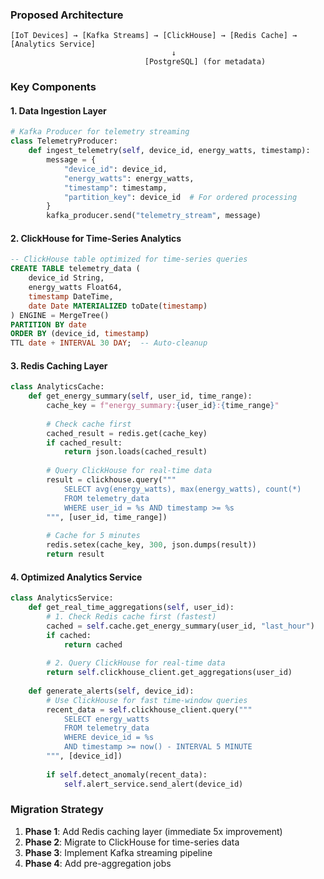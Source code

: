 
### **Proposed Architecture**

```
[IoT Devices] → [Kafka Streams] → [ClickHouse] → [Redis Cache] → [Analytics Service]
                                    ↓
                              [PostgreSQL] (for metadata)
```

### **Key Components**

#### **1. Data Ingestion Layer**
```python
# Kafka Producer for telemetry streaming
class TelemetryProducer:
    def ingest_telemetry(self, device_id, energy_watts, timestamp):
        message = {
            "device_id": device_id,
            "energy_watts": energy_watts,
            "timestamp": timestamp,
            "partition_key": device_id  # For ordered processing
        }
        kafka_producer.send("telemetry_stream", message)
```

#### **2. ClickHouse for Time-Series Analytics**
```sql
-- ClickHouse table optimized for time-series queries
CREATE TABLE telemetry_data (
    device_id String,
    energy_watts Float64,
    timestamp DateTime,
    date Date MATERIALIZED toDate(timestamp)
) ENGINE = MergeTree()
PARTITION BY date
ORDER BY (device_id, timestamp)
TTL date + INTERVAL 30 DAY;  -- Auto-cleanup
```

#### **3. Redis Caching Layer**
```python
class AnalyticsCache:
    def get_energy_summary(self, user_id, time_range):
        cache_key = f"energy_summary:{user_id}:{time_range}"
        
        # Check cache first
        cached_result = redis.get(cache_key)
        if cached_result:
            return json.loads(cached_result)
        
        # Query ClickHouse for real-time data
        result = clickhouse.query("""
            SELECT avg(energy_watts), max(energy_watts), count(*)
            FROM telemetry_data 
            WHERE user_id = %s AND timestamp >= %s
        """, [user_id, time_range])
        
        # Cache for 5 minutes
        redis.setex(cache_key, 300, json.dumps(result))
        return result
```

#### **4. Optimized Analytics Service**
```python
class AnalyticsService:
    def get_real_time_aggregations(self, user_id):
        # 1. Check Redis cache first (fastest)
        cached = self.cache.get_energy_summary(user_id, "last_hour")
        if cached:
            return cached
        
        # 2. Query ClickHouse for real-time data
        return self.clickhouse_client.get_aggregations(user_id)
    
    def generate_alerts(self, device_id):
        # Use ClickHouse for fast time-window queries
        recent_data = self.clickhouse_client.query("""
            SELECT energy_watts 
            FROM telemetry_data 
            WHERE device_id = %s 
            AND timestamp >= now() - INTERVAL 5 MINUTE
        """, [device_id])
        
        if self.detect_anomaly(recent_data):
            self.alert_service.send_alert(device_id)
```


### **Migration Strategy**
1. **Phase 1**: Add Redis caching layer (immediate 5x improvement)
2. **Phase 2**: Migrate to ClickHouse for time-series data
3. **Phase 3**: Implement Kafka streaming pipeline
4. **Phase 4**: Add pre-aggregation jobs
